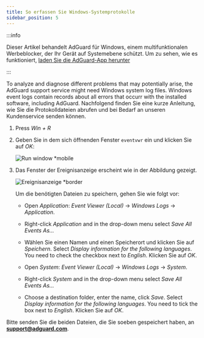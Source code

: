 ```yaml
---
title: So erfassen Sie Windows-Systemprotokolle
sidebar_position: 5
---
```


:::info

Dieser Artikel behandelt AdGuard für Windows, einem multifunktionalen Werbeblocker, der Ihr Gerät auf Systemebene schützt. Um zu sehen, wie es funktioniert, [laden Sie die AdGuard-App herunter](https://agrd.io/download-kb-adblock)

:::

To analyze and diagnose different problems that may potentially arise, the AdGuard support service might need Windows system log files. Windows event logs contain records about all errors that occurr with the installed software, including AdGuard. Nachfolgend finden Sie eine kurze Anleitung, wie Sie die Protokolldateien abrufen und bei Bedarf an unseren Kundenservice senden können.

1. Press *Win + R*

1. Geben Sie in dem sich öffnenden Fenster `eventvwr` ein und klicken Sie auf *OK*:

    ![Run window *mobile](https://cdn.adtidy.org/public/Adguard/kb/newscreenshots/En/eng_event_logs_1.png)

1. Das Fenster der Ereignisanzeige erscheint wie in der Abbildung gezeigt.

    ![Ereignisanzeige *border](https://cdn.adtidy.org/public/Adguard/kb/newscreenshots/En/eng_event_logs_2.png)

    Um die benötigten Dateien zu speichern, gehen Sie wie folgt vor:

    - Open *Application*: *Event Viewer (Local)* → *Windows Logs* → *Application*.

    - Right-click *Application* and in the drop-down menu select *Save All Events As...*

    - Wählen Sie einen Namen und einen Speicherort und klicken Sie auf *Speichern*. Select *Display information for the following languages*. You need to check the checkbox next to *English*. Klicken Sie auf *OK*.

    - Open *System*: *Event Viewer (Local)* → *Windows Logs* → *System*.

    - Right-click *System* and in the drop-down menu select *Save All Events As...*

    - Choose a destination folder, enter the name, click *Save*. Select *Display information for the following languages*. You need to tick the box next to *English*. Klicken Sie auf *OK*.

Bitte senden Sie die beiden Dateien, die Sie soeben gespeichert haben, an **support@adguard.com**.
